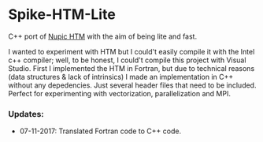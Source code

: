 # Spike-HTM-Lite
C++ port of [Nupic HTM](https://github.com/numenta/nupic) with the aim of being lite and fast. 

I wanted to experiment with HTM but I could't easily compile it with the Intel c++ compiler; well, to be honest, I could't compile this project with Visual Studio. First I implemented the HTM in Fortran, but due to technical reasons (data structures & lack of intrinsics) I made an implementation in C++ without any depedencies. Just several header files that need to be included. Perfect for experimenting with vectorization, parallelization and MPI.

### Updates:
* 07-11-2017: Translated Fortran code to C++ code. 

